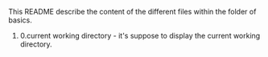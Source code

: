 This README describe the content of the different files within the folder of basics. 

1. 0.current working directory - it's suppose to display the current working directory.

